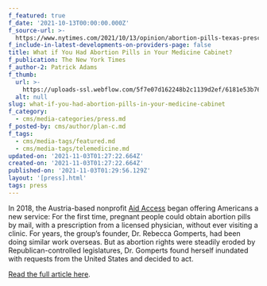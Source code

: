 ```yaml
---
f_featured: true
f_date: '2021-10-13T00:00:00.000Z'
f_source-url: >-
  https://www.nytimes.com/2021/10/13/opinion/abortion-pills-texas-prescription-doctors.html?referringSource=articleShare
f_include-in-latest-developments-on-providers-page: false
title: What if You Had Abortion Pills in Your Medicine Cabinet?
f_publication: The New York Times
f_author-2: Patrick Adams
f_thumb:
  url: >-
    https://uploads-ssl.webflow.com/5f7e07d162248b2c1139d2ef/6181e53b76ea2c96d56af2c2_Screen%20Shot%202021-11-02%20at%207.25.37%20PM.png
  alt: null
slug: what-if-you-had-abortion-pills-in-your-medicine-cabinet
f_category:
  - cms/media-categories/press.md
f_posted-by: cms/author/plan-c.md
f_tags:
  - cms/media-tags/featured.md
  - cms/media-tags/telemedicine.md
updated-on: '2021-11-03T01:27:22.664Z'
created-on: '2021-11-03T01:27:22.664Z'
published-on: '2021-11-03T01:29:56.129Z'
layout: '[press].html'
tags: press
---
```


In 2018, the Austria-based nonprofit [Aid Access](https://aidaccess.org/) began offering Americans a new service: For the first time, pregnant people could obtain abortion pills by mail, with a prescription from a licensed physician, without ever visiting a clinic. For years, the group’s founder, Dr. Rebecca Gomperts, had been doing similar work overseas. But as abortion rights were steadily eroded by Republican-controlled legislatures, Dr. Gomperts found herself inundated with requests from the United States and decided to act.

[Read the full article here](https://www.nytimes.com/2021/10/13/opinion/abortion-pills-texas-prescription-doctors.html?referringSource=articleShare).
